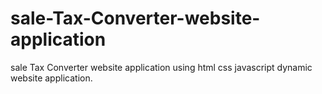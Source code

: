 # sale-Tax-Converter-website-application
sale Tax Converter website application using html css javascript dynamic website application.
